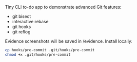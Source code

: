 
Tiny CLI to-do app to demonstrate advanced Git features:
- git bisect
- interactive rebase
- git hooks
- git reflog

Evidence screenshots will be saved in /evidence.
Install locally:

```bash
cp hooks/pre-commit .git/hooks/pre-commit
chmod +x .git/hooks/pre-commit
